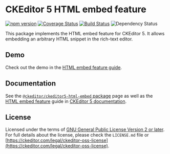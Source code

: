 CKEditor 5 HTML embed feature
=============================

[![npm version](https://badge.fury.io/js/%40ckeditor%2Fckeditor5-html-embed.svg)](https://www.npmjs.com/package/@ckeditor/ckeditor5-html-embed)
[![Coverage Status](https://coveralls.io/repos/github/ckeditor/ckeditor5/badge.svg?branch=master)](https://coveralls.io/github/ckeditor/ckeditor5?branch=master)
[![Build Status](https://travis-ci.com/ckeditor/ckeditor5.svg?branch=master)](https://app.travis-ci.com/github/ckeditor/ckeditor5)
![Dependency Status](https://img.shields.io/librariesio/release/npm/ckeditor5)

This package implements the HTML embed feature for CKEditor 5. It allows embedding an arbitrary HTML snippet in the rich-text editor.

## Demo

Check out the demo in the [HTML embed feature guide](https://ckeditor.com/docs/ckeditor5/latest/features/html-embed.html#demo).

## Documentation

See the [`@ckeditor/ckeditor5-html-embed` package](https://ckeditor.com/docs/ckeditor5/latest/api/html-embed.html) page as well as the [HTML embed feature](https://ckeditor.com/docs/ckeditor5/latest/features/html-embed.html) guide in [CKEditor 5 documentation](https://ckeditor.com/docs/ckeditor5/latest/).

## License

Licensed under the terms of [GNU General Public License Version 2 or later](http://www.gnu.org/licenses/gpl.html). For full details about the license, please check the `LICENSE.md` file or [https://ckeditor.com/legal/ckeditor-oss-license](https://ckeditor.com/legal/ckeditor-oss-license).
